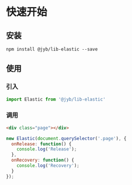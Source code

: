 # 快速开始

## 安装

```shell
npm install @jyb/lib-elastic --save
```

## 使用

### 引入

```javascript
import Elastic from '@jyb/lib-elastic'
```

### 调用

```html
<div class="page"></div>
```

```javascript
new Elastic(document.querySelector('.page'), {
  onRelease: function() {
    console.log('Release');
  },
  onRecovery: function() {
    console.log('Recovery');
  }
});
```



